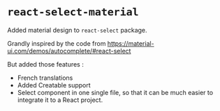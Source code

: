 `react-select-material`
=======================

Added material design to `react-select` package.

Grandly inspired by the code from
https://material-ui.com/demos/autocomplete/#react-select

But added those features :
  - French translations
  - Added Creatable support
  - Select component in one single file, so that it can
    be much easier to integrate it to a React project.
